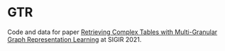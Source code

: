 # GTR
Code and data for paper [Retrieving Complex Tables with Multi-Granular Graph Representation Learning]() at SIGIR 2021.